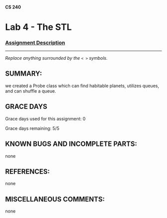 #### CS 240
# Lab 4 - The STL

### [Assignment Description](https://docs.google.com/document/d/1QIDnew87pFnZPm308wAQFHkZf9LL9mhnUtrqJdTEDSU/edit?usp=sharing)

***

_Replace anything surrounded by the `< >` symbols._

## SUMMARY:
  we created a Probe class which can find habitable planets, utilizes queues, and can shuffle a queue. 

## GRACE DAYS
Grace days used for this assignment: 0

Grace days remaining: 5/5

## KNOWN BUGS AND INCOMPLETE PARTS:
none

## REFERENCES:
none

## MISCELLANEOUS COMMENTS:
none
